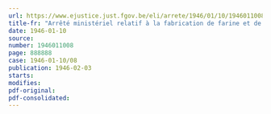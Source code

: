 ```yaml
---
url: https://www.ejustice.just.fgov.be/eli/arrete/1946/01/10/1946011008/justel
title-fr: "Arrêté ministériel relatif à la fabrication de farine et de pain de régime à base de gluten"
date: 1946-01-10
source:
number: 1946011008
page: 888888
case: 1946-01-10/08
publication: 1946-02-03
starts:
modifies:
pdf-original:
pdf-consolidated:
---
```



